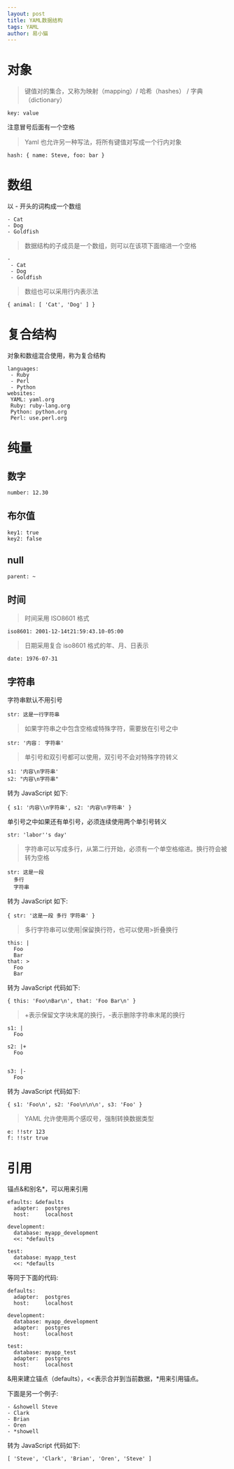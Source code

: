 ```yaml
---
layout: post
title: YAML数据结构
tags: YAML
author: 易小猫
---
```

# 对象
> 键值对的集合，又称为映射（mapping）/ 哈希（hashes） / 字典（dictionary）
```
key: value
```
注意冒号后面有一个空格
> Yaml 也允许另一种写法，将所有键值对写成一个行内对象

```
hash: { name: Steve, foo: bar } 
```
# 数组
以 \- 开头的词构成一个数组

<!--description-->

```
- Cat
- Dog
- Goldfish
```
> 数据结构的子成员是一个数组，则可以在该项下面缩进一个空格

```
-
 - Cat
 - Dog
 - Goldfish
```
> 数组也可以采用行内表示法

```
{ animal: [ 'Cat', 'Dog' ] }
```


# 复合结构
对象和数组混合使用，称为复合结构

```
languages:
 - Ruby
 - Perl
 - Python 
websites:
 YAML: yaml.org 
 Ruby: ruby-lang.org 
 Python: python.org 
 Perl: use.perl.org 
```
# 纯量
## 数字

```
number: 12.30
```
## 布尔值

```
key1: true
key2: false
```
## null

```
parent: ~ 
```
## 时间
> 时间采用 ISO8601 格式

```
iso8601: 2001-12-14t21:59:43.10-05:00 
```
> 日期采用复合 iso8601 格式的年、月、日表示

```
date: 1976-07-31
```

## 字符串
字符串默认不用引号

```
str: 这是一行字符串
```
> 如果字符串之中包含空格或特殊字符，需要放在引号之中

```
str: '内容： 字符串'
```
> 单引号和双引号都可以使用，双引号不会对特殊字符转义

```
s1: '内容\n字符串'
s2: "内容\n字符串"
```
转为 JavaScript 如下:

```
{ s1: '内容\\n字符串', s2: '内容\n字符串' }
```
单引号之中如果还有单引号，必须连续使用两个单引号转义

```
str: 'labor''s day' 
```
> 字符串可以写成多行，从第二行开始，必须有一个单空格缩进。换行符会被转为空格

```
str: 这是一段
  多行
  字符串
```
转为 JavaScript 如下:

```
{ str: '这是一段 多行 字符串' }
```
> 多行字符串可以使用|保留换行符，也可以使用>折叠换行

```
this: |
  Foo
  Bar
that: >
  Foo
  Bar
```
转为 JavaScript 代码如下:

```
{ this: 'Foo\nBar\n', that: 'Foo Bar\n' }
```
> +表示保留文字块末尾的换行，-表示删除字符串末尾的换行

```
s1: |
  Foo

s2: |+
  Foo


s3: |-
  Foo
```
转为 JavaScript 代码如下:

```
{ s1: 'Foo\n', s2: 'Foo\n\n\n', s3: 'Foo' }
```
> YAML 允许使用两个感叹号，强制转换数据类型

```
e: !!str 123
f: !!str true
```
# 引用
锚点&和别名\*，可以用来引用

```
efaults: &defaults
  adapter:  postgres
  host:     localhost

development:
  database: myapp_development
  <<: *defaults

test:
  database: myapp_test
  <<: *defaults
```
等同于下面的代码:

```
defaults:
  adapter:  postgres
  host:     localhost

development:
  database: myapp_development
  adapter:  postgres
  host:     localhost

test:
  database: myapp_test
  adapter:  postgres
  host:     localhost
```
&用来建立锚点（defaults），<<表示合并到当前数据，*用来引用锚点。

下面是另一个例子:
```
- &showell Steve 
- Clark 
- Brian 
- Oren 
- *showell 
```
转为 JavaScript 代码如下:
```
[ 'Steve', 'Clark', 'Brian', 'Oren', 'Steve' ]
```
